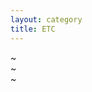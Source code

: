 ```yaml
---
layout: category
title: ETC
---
```


~                                                                                                                                    
~                                                                                                                                    
~                                                       
